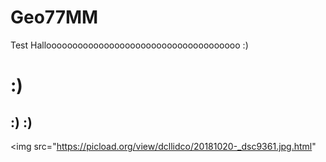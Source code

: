 # Geo77MM

Test Hallooooooooooooooooooooooooooooooooooooo :)

# :) 
## :) :)

<img src="https://picload.org/view/dcllidco/20181020-_dsc9361.jpg.html"
